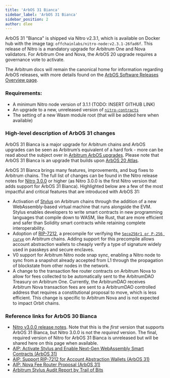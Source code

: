 ```yaml
---
title: 'ArbOS 31 Bianca'
sidebar_label: 'ArbOS 31 Bianca'
sidebar_position: 2
author: dlee
---
```


ArbOS 31 "Bianca" is shipped via Nitro v2.3.1, which is available on Docker hub with the image tag: `offchainlabs/nitro-node:v2.3.1-26fad6f`. This release of Nitro is a mandatory upgrade for Arbitrum One and Nova validators. For Arbitrum One and Nova, the ArbOS 20 upgrade requires a governance vote to activate.

The Arbitrum docs will remain the canonical home for information regarding ArbOS releases, with more details found on the [ArbOS Software Releases Overview page](./01-overview.md).

### Requirements:

- A minimum Nitro node version of 3.1.1 (TODO: INSERT GITHUB LINK)
- An upgrade to a new, unreleased version of [`nitro-contracts`](https://github.com/OffchainLabs/nitro-contracts)
- The setting of a new Wasm module root (that will be added here when available)

### High-level description of ArbOS 31 changes

ArbOS 31 Bianca is a major upgrade for Arbitrum chains and ArbOS upgrades can be seen as Arbitrum’s equivalent of a hard fork - more can be read about the subject over in [Arbitrum ArbOS upgrades](https://forum.arbitrum.foundation/t/arbitrum-arbos-upgrades/19695). Please note that ArbOS 31 Bianca is an upgrade that builds upon [ArbOS 20 Atlas](./arbos20.md).

ArbOS 31 Bianca brings many features, improvements, and bug fixes to Arbitrum chains. The full list of changes can be found in the Nitro release notes for [Nitro 3.0.0](https://github.com/OffchainLabs/nitro/releases/tag/v3.0.0) or higher (as Nitro 3.0.0 is the first Nitro version that adds support for ArbOS 31 Bianca). Highlighted below are a few of the most impactful and critical features that are introduced with ArbOS 31:

- Activation of [Stylus](../../stylus/stylus-gentle-introduction.md) on Arbitrum chains through the addition of a new WebAssembly-based virtual machine that runs alongside the EVM. Stylus enables developers to write smart contracts in new programming languages that compile down to WASM, like Rust, that are more efficient and safer than Solidity smart contracts while retaining complete interoperability.
- Adoption of [RIP-7212](https://github.com/ethereum/RIPs/blob/master/RIPS/rip-7212.md), a precompile for verifying the [`Secp256r1 or P-256 curve`](https://www.nervos.org/knowledge-base/what_is_secp256r1) on Arbitrum chains. Adding support for this precompile allows account abstraction wallets to cheaply verify a type of signature widely used in passkeys and secure enclaves.
- V0 support for Arbitrum Nitro node snap sync, enabling a Nitro node to sync from a snapshot already accepted from L1 through the propagation of blockstate from other nodes in the network.
- A change to the transaction fee router contracts on Arbitrum Nova to allow for fees collected to be automatically sent to the ArbitrumDAO Treasury on Arbitrum One. Currently, the ArbitrumDAO receives Arbitrum Nova transaction fees are sent to a ArbitrumDAO controlled address that requires a constitutional proposal to move, which is less efficient. This change is specific to Arbitrum Nova and is not expected to impact Orbit chains.

### Reference links for ArbOS 30 Bianca

- [Nitro v3.0.0 release notes](https://github.com/OffchainLabs/nitro/releases/tag/v3.0.0). Note that this is the _first_ version that supports ArbOS 31 Bianca, but Nitro 3.0.0 is not the _required_ version. The final, required version of Nitro for ArbOS 31 Bianca is unreleased but will be shared here on this page when available.
- [AIP: Activate Stylus and Enable Next-Gen WebAssembly Smart Contracts (ArbOS 31)](https://forum.arbitrum.foundation/t/aip-activate-stylus-and-enable-next-gen-webassembly-smart-contracts-arbos-30/22970)
- [AIP: Support RIP-7212 for Account Abstraction Wallets (ArbOS 31)](https://forum.arbitrum.foundation/t/aip-support-rip-7212-for-account-abstraction-wallets-arbos-30/23298)
- [AIP: Nova Fee Router Proposal (ArbOS 31)](https://forum.arbitrum.foundation/t/aip-nova-fee-router-proposal-arbos-30/23310)
- [Arbitrum Stylus Audit Report by Trail of Bits](../../audit-reports.mdx)
